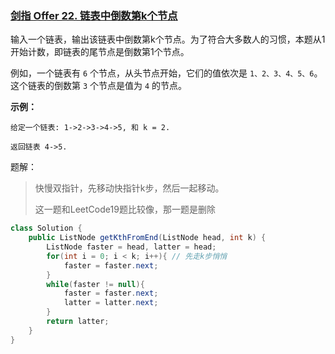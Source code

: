 ### [剑指 Offer 22. 链表中倒数第k个节点](https://leetcode-cn.com/problems/lian-biao-zhong-dao-shu-di-kge-jie-dian-lcof/)

输入一个链表，输出该链表中倒数第k个节点。为了符合大多数人的习惯，本题从1开始计数，即链表的尾节点是倒数第1个节点。

例如，一个链表有 `6` 个节点，从头节点开始，它们的值依次是 `1、2、3、4、5、6`。这个链表的倒数第 `3` 个节点是值为 `4` 的节点。 

**示例：**

```
给定一个链表: 1->2->3->4->5, 和 k = 2.

返回链表 4->5.
```

题解：

> 快慢双指针，先移动快指针k步，然后一起移动。
>
> 这一题和LeetCode19题比较像，那一题是删除

```java
class Solution {
    public ListNode getKthFromEnd(ListNode head, int k) {
        ListNode faster = head, latter = head;
        for(int i = 0; i < k; i++){	// 先走k步悄悄
            faster = faster.next;
        }
        while(faster != null){
            faster = faster.next;
            latter = latter.next;
        }
        return latter;
    }
}
```

